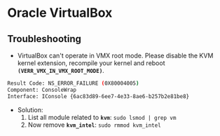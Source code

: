 # Oracle VirtualBox

## Troubleshooting
* VirtualBox can't operate in VMX root mode. Please disable the KVM kernel extension, recompile your kernel and reboot **`(VERR_VMX_IN_VMX_ROOT_MODE)`**.
```bash
Result Code: NS_ERROR_FAILURE (0X80004005)
Component: ConsoleWrap
Interface: IConsole {6ac83d89-6ee7-4e33-8ae6-b257b2e81be8}
```
  * Solution:
    1. List all module related to **`kvm`**: `sudo lsmod | grep vm`
    2. Now remove **`kvm_intel`**: `sudo rmmod kvm_intel`


